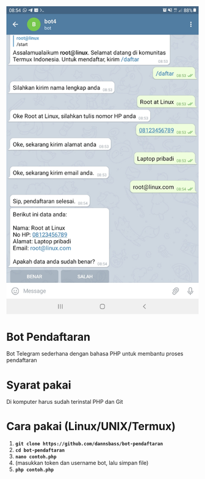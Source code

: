 <img src="https://github.com/dannsbass/bot-pendaftaran/blob/master/img/bot-pendaftaran.jpg">

# Bot Pendaftaran
Bot Telegram sederhana dengan bahasa PHP untuk membantu proses pendaftaran

# Syarat pakai
Di komputer harus sudah terinstal PHP dan Git

# Cara pakai (Linux/UNIX/Termux)
1. **`git clone https://github.com/dannsbass/bot-pendaftaran`**
2. **`cd bot-pendaftaran`**
3. **`nano contoh.php`**
4. (masukkan token dan username bot, lalu simpan file)
5. **`php contoh.php`**
